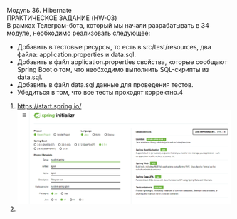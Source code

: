 Модуль 36. Hibernate  
ПРАКТИЧЕСКОЕ ЗАДАНИЕ (HW-03)  
В рамках Телеграм-бота, который мы начали разрабатывать в 34 модуле, необходимо реализовать следующее:

- Добавить в тестовые ресурсы, то есть в src/test/resources, два файла: application.properties и data.sql.
- Добавить в файл application.properties свойства, которые сообщают Spring Boot о том, что необходимо выполнить SQL-скрипты из data.sql.
- Добавить в файл data.sql данные для проведения тестов.
- Убедиться в том, что все тесты проходят корректно.4


1. https://start.spring.io/
![img.png](img.png)  
2. 